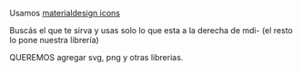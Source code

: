 Usamos [materialdesign icons](https://pictogrammers.com/library/mdi/)

Buscás el que te sirva y usas solo lo que esta a la derecha de mdi- (el resto lo pone nuestra librería)

QUEREMOS agregar svg, png y otras librerias.
